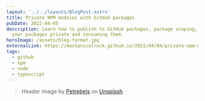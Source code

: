 ```yaml
---
layout: '../../layouts/BlogPost.astro'
title: Private NPM modules with GitHub packages
pubDate: 2022-04-05
description: Learn how to publish to GitHub packages, package scoping, making
  your packages private and consuming them.
heroImage: /assets/blog-format.jpg
externalLink: https://mechanicalrock.github.io/2022/04/04/private-npm-modules.html
tags:
  - github
  - npm
  - node
  - typescript
---
```


> Header image by [Petrebels](https://unsplash.com/@petrebels?utm_source=unsplash&utm_medium=referral&utm_content=creditCopyText) on [Unsplash](https://unsplash.com/s/photos/package?utm_source=unsplash&utm_medium=referral&utm_content=creditCopyText)
